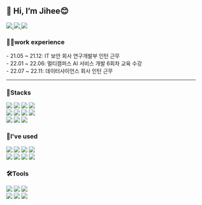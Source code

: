 <div>
<h2>👋 Hi, I’m Jihee😊</h2>
</div>
<div>
  <a href="https://queenddubi.tistory.com" target="_blank">
    <img src="https://img.shields.io/badge/tistory-000000?style=for-the-badge&logo=tistory&logoColor=white">
  </a>
   <a href="https://www.youtube.com/channel/UCUknS35Xk2tlBNJApkWPcJA" target="_blank">
    <img src="https://img.shields.io/badge/youtube-FF0000?style=for-the-badge&logo=youtube&logoColor=white">
  </a>
  <a href="https://www.instagram.com/ez_hiii" target="_blank">
    <img src="https://img.shields.io/badge/instagram-E4405F?style=for-the-badge&logo=instagram&logoColor=white">
  </a>
</div>
<div>
<h3>👩‍💻work experience</h3>
- 21.05 ~ 21.12: IT 보안 회사 연구개발부 인턴 근무<br>
- 22.01 ~ 22.06: 멀티캠퍼스 AI 서비스 개발 6회차 교육 수강<br>
- 22.07 ~ 22.11: 데이터사이언스 회사 인턴 근무<br>
</div>

***
<div>
<h3>💪Stacks</h3>
<img src="https://img.shields.io/badge/html5-E34F26?style=for-the-badge&logo=html5&logoColor=white">
<img src="https://img.shields.io/badge/css-1572B6?style=for-the-badge&logo=css3&logoColor=white">
<img src="https://img.shields.io/badge/javascript-F7DF1E?style=for-the-badge&logo=javascript&logoColor=black">
<img src="https://img.shields.io/badge/jquery-0769AD?style=for-the-badge&logo=jquery&logoColor=white"><br>
<img src="https://img.shields.io/badge/react-61DAFB?style=for-the-badge&logo=react&logoColor=black">
<img src="https://img.shields.io/badge/node.js-339933?style=for-the-badge&logo=Node.js&logoColor=white">
<img src="https://img.shields.io/badge/bootstrap-7952B3?style=for-the-badge&logo=bootstrap&logoColor=white">
<img src="https://img.shields.io/badge/fontawesome-339AF0?style=for-the-badge&logo=fontawesome&logoColor=white"><br>
<img src="https://img.shields.io/badge/python-3776AB?style=for-the-badge&logo=python&logoColor=white">
<img src="https://img.shields.io/badge/django-092E20?style=for-the-badge&logo=django&logoColor=white">
<img src="https://img.shields.io/badge/git-F05032?style=for-the-badge&logo=git&logoColor=white">
</div>

<div>
<h3>🌱I've used</h3>
<img src="https://img.shields.io/badge/apache-D22128?style=for-the-badge&logo=apache&logoColor=white">
<img src="https://img.shields.io/badge/php-777BB4?style=for-the-badge&logo=php&logoColor=white">
<img src="https://img.shields.io/badge/mysql-4479A1?style=for-the-badge&logo=mysql&logoColor=white">
<img src="https://img.shields.io/badge/linux-FCC624?style=for-the-badge&logo=linux&logoColor=black"><br>
<img src="https://img.shields.io/badge/sqlite-003B57?style=for-the-badge&logo=sqlite&logoColor=white">
<img src="https://img.shields.io/badge/mongoDB-47A248?style=for-the-badge&logo=MongoDB&logoColor=white">
<img src="https://img.shields.io/badge/notion-000000?style=for-the-badge&logo=notion&logoColor=white">
<img src="https://img.shields.io/badge/slcak-4A154B?style=for-the-badge&logo=slack&logoColor=white">
</div>

<div>
<h3>🛠️Tools</h3>
<img src="https://img.shields.io/badge/github-181717?style=for-the-badge&logo=github&logoColor=white">
<img src="https://img.shields.io/badge/visual studio code-007ACC?style=for-the-badge&logo=visualstudiocode&logoColor=white">
<img src="https://img.shields.io/badge/pycharm-000000?style=for-the-badge&logo=pycharm&logoColor=white"><br>
<img src="https://img.shields.io/badge/figma-F24E1E?style=for-the-badge&logo=figma&logoColor=white">
<img src="https://img.shields.io/badge/photoshop-31A8FF?style=for-the-badge&logo=AdobePhotoshop&logoColor=white">
<img src="https://img.shields.io/badge/premiere-9999FF?style=for-the-badge&logo=AdobePremierePro&logoColor=white">
</div>
